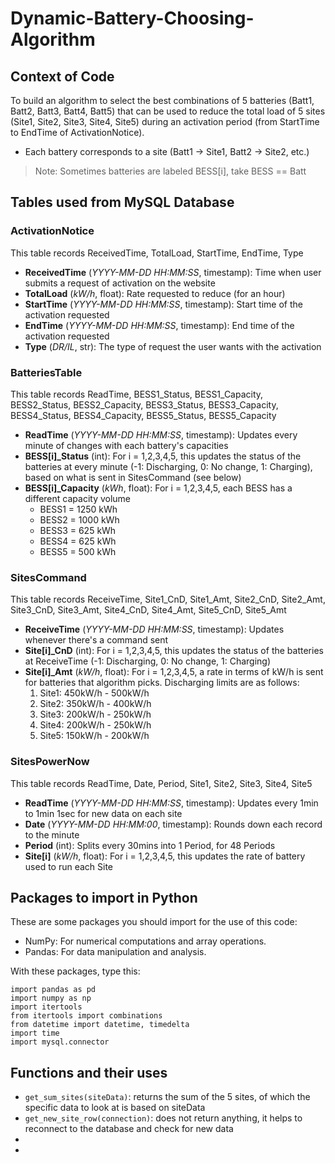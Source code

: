 # Dynamic-Battery-Choosing-Algorithm

## Context of Code
To build an algorithm to select the best combinations of 5 batteries (Batt1, Batt2, Batt3, Batt4, Batt5) that can be used to reduce the total load of 5 sites (Site1, Site2, Site3, Site4, Site5) during an activation period (from StartTime to EndTime of ActivationNotice).
- Each battery corresponds to a site (Batt1 -> Site1, Batt2 -> Site2, etc.)
> Note: Sometimes batteries are labeled BESS[i], take BESS == Batt

## Tables used from MySQL Database
### ActivationNotice 
This table records ReceivedTime, TotalLoad, StartTime, EndTime, Type
- **ReceivedTime** (_YYYY-MM-DD HH:MM:SS_, timestamp): Time when user submits a request of activation on the website 
- **TotalLoad** (_kW/h_, float): Rate requested to reduce (for an hour)
- **StartTime** (_YYYY-MM-DD HH:MM:SS_, timestamp): Start time of the activation requested
- **EndTime** (_YYYY-MM-DD HH:MM:SS_, timestamp): End time of the activation requested
- **Type** (_DR/IL_, str): The type of request the user wants with the activation

### BatteriesTable
This table records ReadTime, BESS1_Status, BESS1_Capacity, BESS2_Status, BESS2_Capacity, BESS3_Status, BESS3_Capacity, BESS4_Status, BESS4_Capacity, BESS5_Status, BESS5_Capacity
- **ReadTime** (_YYYY-MM-DD HH:MM:SS_, timestamp): Updates every minute of changes with each battery's capacities
- **BESS[i]_Status** (int): For i = 1,2,3,4,5, this updates the status of the batteries at every minute (-1: Discharging, 0: No change, 1: Charging), based on what is sent in SitesCommand (see below)
- **BESS[i]_Capacity** (_kWh_, float): For i = 1,2,3,4,5, each BESS has a different capacity volume
  - BESS1 = 1250 kWh
  - BESS2 = 1000 kWh
  - BESS3 = 625 kWh
  - BESS4 = 625 kWh
  - BESS5 = 500 kWh

### SitesCommand
This table records ReceiveTime, Site1_CnD, Site1_Amt, Site2_CnD, Site2_Amt, Site3_CnD, Site3_Amt, Site4_CnD, Site4_Amt, Site5_CnD, Site5_Amt
- **ReceiveTime** (_YYYY-MM-DD HH:MM:SS_, timestamp): Updates whenever there's a command sent
- **Site[i]_CnD** (int): For i = 1,2,3,4,5, this updates the status of the batteries at ReceiveTime (-1: Discharging, 0: No change, 1: Charging)
- **Site[i]_Amt** (_kW/h_, float): For i = 1,2,3,4,5, a rate in terms of kW/h is sent for batteries that algorithm picks. Discharging limits are as follows:
  1. Site1: 450kW/h - 500kW/h
  2. Site2: 350kW/h - 400kW/h
  3. Site3: 200kW/h - 250kW/h
  4. Site4: 200kW/h - 250kW/h
  5. Site5: 150kW/h - 200kW/h    

### SitesPowerNow
This table records ReadTime, Date, Period, Site1, Site2, Site3, Site4, Site5
- **ReadTime** (_YYYY-MM-DD HH:MM:SS_, timestamp): Updates every 1min to 1min 1sec for new data on each site
- **Date** (_YYYY-MM-DD HH:MM:00_, timestamp): Rounds down each record to the minute
- **Period** (int): Splits every 30mins into 1 Period, for 48 Periods
- **Site[i]** (_kW/h_, float): For i = 1,2,3,4,5, this updates the rate of battery used to run each Site


## Packages to import in Python
These are some packages you should import for the use of this code:
- NumPy: For numerical computations and array operations.
- Pandas: For data manipulation and analysis.

With these packages, type this:
```
import pandas as pd
import numpy as np
import itertools
from itertools import combinations
from datetime import datetime, timedelta
import time
import mysql.connector
```

## Functions and their uses
- ```get_sum_sites(siteData)```: returns the sum of the 5 sites, of which the specific data to look at is based on siteData
- ```get_new_site_row(connection)```: does not return anything, it helps to reconnect to the database and check for new data
- 
- 
